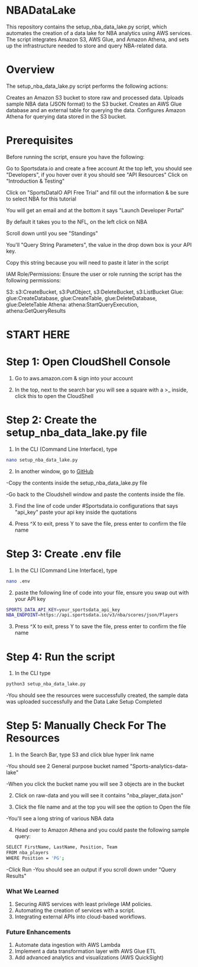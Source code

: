 # NBADataLake

This repository contains the setup_nba_data_lake.py script, which automates the creation of a data lake for NBA analytics using AWS services. The script integrates Amazon S3, AWS Glue, and Amazon Athena, and sets up the infrastructure needed to store and query NBA-related data.

# Overview

The setup_nba_data_lake.py script performs the following actions:

Creates an Amazon S3 bucket to store raw and processed data.
Uploads sample NBA data (JSON format) to the S3 bucket.
Creates an AWS Glue database and an external table for querying the data.
Configures Amazon Athena for querying data stored in the S3 bucket.

# Prerequisites

Before running the script, ensure you have the following:

Go to Sportsdata.io and create a free account
At the top left, you should see "Developers", if you hover over it you should see "API Resources"
Click on "Introduction & Testing"

Click on "SportsDataIO API Free Trial" and fill out the information & be sure to select NBA for this tutorial

You will get an email and at the bottom it says "Launch Developer Portal"

By default it takes you to the NFL, on the left click on NBA

Scroll down until you see "Standings"

You'll "Query String Parameters", the value in the drop down box is your API key.

Copy this string because you will need to paste it later in the script

IAM Role/Permissions: Ensure the user or role running the script has the following permissions:

S3: s3:CreateBucket, s3:PutObject, s3:DeleteBucket, s3:ListBucket
Glue: glue:CreateDatabase, glue:CreateTable, glue:DeleteDatabase, glue:DeleteTable
Athena: athena:StartQueryExecution, athena:GetQueryResults

# START HERE

# Step 1: Open CloudShell Console

1. Go to aws.amazon.com & sign into your account

2. In the top, next to the search bar you will see a square with a >\_ inside, click this to open the CloudShell

# Step 2: Create the setup_nba_data_lake.py file

1. In the CLI (Command Line Interface), type

```bash
nano setup_nba_data_lake.py
```

2. In another window, go to [GitHub](https://github.com/inimukmin/NBA-data-lake)

-Copy the contents inside the setup_nba_data_lake.py file

-Go back to the Cloudshell window and paste the contents inside the file.

3. Find the line of code under #Sportsdata.io configurations that says "api_key"
   paste your api key inside the quotations

4. Press ^X to exit, press Y to save the file, press enter to confirm the file name

# Step 3: Create .env file

1. In the CLI (Command Line Interface), type

```bash
nano .env
```

2. paste the following line of code into your file, ensure you swap out with your API key

```bash
SPORTS_DATA_API_KEY=your_sportsdata_api_key
NBA_ENDPOINT=https://api.sportsdata.io/v3/nba/scores/json/Players
```

3. Press ^X to exit, press Y to save the file, press enter to confirm the file name

# Step 4: Run the script

1. In the CLI type

```bash
python3 setup_nba_data_lake.py
```

-You should see the resources were successfully created, the sample data was uploaded successfully and the Data Lake Setup Completed

# Step 5: Manually Check For The Resources

1. In the Search Bar, type S3 and click blue hyper link name

-You should see 2 General purpose bucket named "Sports-analytics-data-lake"

-When you click the bucket name you will see 3 objects are in the bucket

2. Click on raw-data and you will see it contains "nba_player_data.json"

3. Click the file name and at the top you will see the option to Open the file

-You'll see a long string of various NBA data

4. Head over to Amazon Athena and you could paste the following sample query:

```bash
SELECT FirstName, LastName, Position, Team
FROM nba_players
WHERE Position = 'PG';
```

-Click Run
-You should see an output if you scroll down under "Query Results"

### **What We Learned**

1. Securing AWS services with least privilege IAM policies.
2. Automating the creation of services with a script.
3. Integrating external APIs into cloud-based workflows.

### **Future Enhancements**

1. Automate data ingestion with AWS Lambda
2. Implement a data transformation layer with AWS Glue ETL
3. Add advanced analytics and visualizations (AWS QuickSight)
